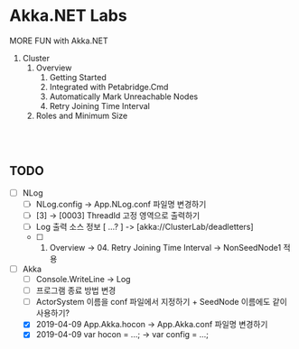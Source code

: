 # Akka.NET Labs
MORE FUN with Akka.NET 

1. Cluster
   1. Overview
      1. Getting Started
      2. Integrated with Petabridge.Cmd
      3. Automatically Mark Unreachable Nodes
      4. Retry Joining Time Interval
   2. Roles and Minimum Size
   
<br/>
<br/>

## TODO
- [ ] NLog
  - [ ] NLog.config -> App.NLog.conf 파일명 변경하기
  - [ ] [3] -> [0003] ThreadId 고정 영역으로 출력하기
  - [ ] Log 출력 소스 정보 [ ...? ] -> [akka://ClusterLab/deadletters]
  - [ ] 01. Overview -> 04. Retry Joining Time Interval -> NonSeedNode1 적용
- [ ] Akka
  - [ ] Console.WriteLine -> Log
  - [ ] 프로그램 종료 방법 변경
  - [ ] ActorSystem 이름을 conf 파일에서 지정하기 + SeedNode 이름에도 같이 사용하기?
  - [x] 2019-04-09 App.Akka.hocon -> App.Akka.conf 파일명 변경하기
  - [x] 2019-04-09 var hocon = ...; -> var config = ...;